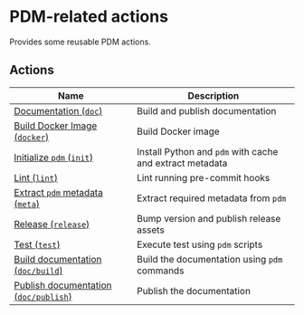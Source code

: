# PDM-related actions

Provides some reusable PDM actions.

## Actions

| Name | Description |
|--------|-------------|
| [Documentation (`doc`)](doc/) | Build and publish documentation |
| [Build Docker Image (`docker`)](docker/) | Build Docker image |
| [Initialize `pdm` (`init`)](init/) | Install Python and `pdm` with cache and extract metadata |
| [Lint (`lint`)](lint/) | Lint running pre-commit hooks |
| [Extract `pdm` metadata (`meta`)](meta/) | Extract required metadata from `pdm` |
| [Release (`release`)](release/) | Bump version and publish release assets |
| [Test (`test`)](test/) | Execute test using `pdm` scripts |
| [Build documentation (`doc/build`)](doc/build/) | Build the documentation using `pdm` commands |
| [Publish documentation (`doc/publish`)](doc/publish/) | Publish the documentation |
